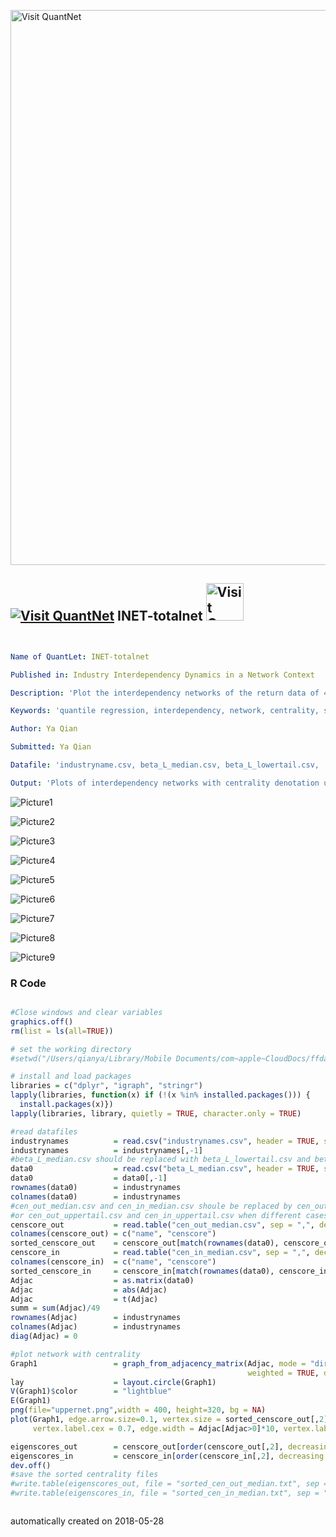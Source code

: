 [<img src="https://github.com/QuantLet/Styleguide-and-FAQ/blob/master/pictures/banner.png" width="888" alt="Visit QuantNet">](http://quantlet.de/)

## [<img src="https://github.com/QuantLet/Styleguide-and-FAQ/blob/master/pictures/qloqo.png" alt="Visit QuantNet">](http://quantlet.de/) **INET-totalnet** [<img src="https://github.com/QuantLet/Styleguide-and-FAQ/blob/master/pictures/QN2.png" width="60" alt="Visit QuantNet 2.0">](http://quantlet.de/)

```yaml


Name of QuantLet: INET-totalnet

Published in: Industry Interdependency Dynamics in a Network Context

Description: 'Plot the interdependency networks of the return data of 49 USA industries                       under different stress situations (median, lowertail and uppertail) with larger size denoting high in or out centrality scores'

Keywords: 'quantile regression, interdependency, network, centrality, stress situation'

Author: Ya Qian

Submitted: Ya Qian

Datafile: 'industryname.csv, beta_L_median.csv, beta_L_lowertail.csv,      beta_L_uppertail.csv'

Output: 'Plots of interdependency networks with centrality denotation under different stress situations (median, lowertail and uppertail)' 

```

![Picture1](lowernet.png)

![Picture2](mediannet.png)

![Picture3](totalnet_in_lowertail.png)

![Picture4](totalnet_in_median.png)

![Picture5](totalnet_in_uppertail.png)

![Picture6](totalnet_out_lowertail.png)

![Picture7](totalnet_out_median.png)

![Picture8](totalnet_out_uppertail.png)

![Picture9](uppernet.png)

### R Code
```r

#Close windows and clear variables                                                                   
graphics.off()
rm(list = ls(all=TRUE))

# set the working directory
#setwd("/Users/qianya/Library/Mobile Documents/com~apple~CloudDocs/ffdata/test")

# install and load packages
libraries = c("dplyr", "igraph", "stringr")
lapply(libraries, function(x) if (!(x %in% installed.packages())) {
  install.packages(x)})
lapply(libraries, library, quietly = TRUE, character.only = TRUE)

#read datafiles
industrynames          = read.csv("industrynames.csv", header = TRUE, sep = ",")
industrynames          = industrynames[,-1]
#beta_L_median.csv should be replaced with beta_L_lowertail.csv and beta_L_lowertail.csv when different cases are considered 
data0                  = read.csv("beta_L_median.csv", header = TRUE, sep = ",", dec = ".")
data0                  = data0[,-1]
rownames(data0)        = industrynames
colnames(data0)        = industrynames
#cen_out_median.csv and cen_in_median.csv shoule be replaced by cen_out_lowertail.csv and cen_in_lowertail.csv
#or cen_out_uppertail.csv and cen_in_uppertail.csv when different cases are considered
censcore_out           = read.table("cen_out_median.csv", sep = ",", dec = ".")
colnames(censcore_out) = c("name", "censcore")
sorted_censcore_out    = censcore_out[match(rownames(data0), censcore_out$name),]
censcore_in            = read.table("cen_in_median.csv", sep = ",", dec = ".")
colnames(censcore_in)  = c("name", "censcore")
sorted_censcore_in     = censcore_in[match(rownames(data0), censcore_in$name),]
Adjac                  = as.matrix(data0)
Adjac                  = abs(Adjac)
Adjac                  = t(Adjac)
summ = sum(Adjac)/49
rownames(Adjac)        = industrynames
colnames(Adjac)        = industrynames
diag(Adjac) = 0

#plot network with centrality
Graph1                 = graph_from_adjacency_matrix(Adjac, mode = "directed", 
                                                     weighted = TRUE, diag = FALSE, add.colnames = TRUE)
lay                    = layout.circle(Graph1)
V(Graph1)$color        = "lightblue"
E(Graph1)
png(file="uppernet.png",width = 400, height=320, bg = NA)
plot(Graph1, edge.arrow.size=0.1, vertex.size = sorted_censcore_out[,2]*40, vertex.frame.color="#ffffff", vertex.label=colnames(Adjac), 
     vertex.label.cex = 0.7, edge.width = Adjac[Adjac>0]*10, vertex.label.color="black", layout = lay)

eigenscores_out        = censcore_out[order(censcore_out[,2], decreasing = TRUE),]
eigenscores_in         = censcore_in[order(censcore_in[,2], decreasing = TRUE),]
dev.off()
#save the sorted centrality files
#write.table(eigenscores_out, file = "sorted_cen_out_median.txt", sep = "&" )
#write.table(eigenscores_in, file = "sorted_cen_in_median.txt", sep = "&" )



```

automatically created on 2018-05-28
